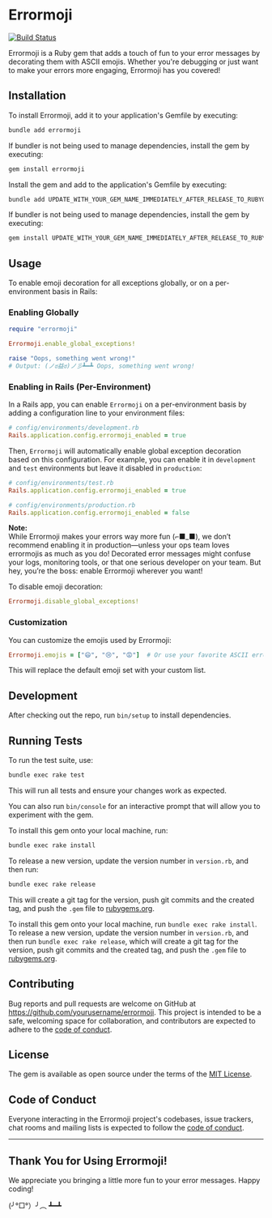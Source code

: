 # Errormoji

[![Build Status](https://github.com/your_username/errormoji/actions/workflows/ci.yml/badge.svg)](https://github.com/your_username/errormoji/actions)

Errormoji is a Ruby gem that adds a touch of fun to your error messages by decorating them with ASCII emojis. Whether you're debugging or just want to make your errors more engaging, Errormoji has you covered!



## Installation

To install Errormoji, add it to your application's Gemfile by executing:

```bash
bundle add errormoji
```

If bundler is not being used to manage dependencies, install the gem by executing:

```bash
gem install errormoji
```

Install the gem and add to the application's Gemfile by executing:

```bash
bundle add UPDATE_WITH_YOUR_GEM_NAME_IMMEDIATELY_AFTER_RELEASE_TO_RUBYGEMS_ORG
```

If bundler is not being used to manage dependencies, install the gem by executing:

```bash
gem install UPDATE_WITH_YOUR_GEM_NAME_IMMEDIATELY_AFTER_RELEASE_TO_RUBYGEMS_ORG
```

## Usage

To enable emoji decoration for all exceptions globally, or on a per-environment basis in Rails:

### Enabling Globally
```ruby
require "errormoji"

Errormoji.enable_global_exceptions!

raise "Oops, something went wrong!"
# Output: (ノಠ益ಠ)ノ彡┻━┻ Oops, something went wrong!
```

### Enabling in Rails (Per-Environment)
In a Rails app, you can enable `Errormoji` on a per-environment basis by adding a configuration line to your environment files:

```ruby
# config/environments/development.rb
Rails.application.config.errormoji_enabled = true
```

Then, `Errormoji` will automatically enable global exception decoration based on this configuration. For example, you can enable it in `development` and `test` environments but leave it disabled in `production`:

```ruby
# config/environments/test.rb
Rails.application.config.errormoji_enabled = true

# config/environments/production.rb
Rails.application.config.errormoji_enabled = false
```

**Note:**  
While Errormoji makes your errors way more fun (⌐■_■), we don’t recommend enabling it in production—unless your ops team loves errormojis as much as you do! Decorated error messages might confuse your logs, monitoring tools, or that one serious developer on your team. But hey, you’re the boss: enable Errormoji wherever you want!

To disable emoji decoration:

```ruby
Errormoji.disable_global_exceptions!
```

### Customization

You can customize the emojis used by Errormoji:

```ruby
Errormoji.emojis = ["😄", "😢", "😡"]  # Or use your favorite ASCII errormojis!
```

This will replace the default emoji set with your custom list.

## Development

After checking out the repo, run `bin/setup` to install dependencies.

## Running Tests

To run the test suite, use:

```bash
bundle exec rake test
```

This will run all tests and ensure your changes work as expected.

You can also run `bin/console` for an interactive prompt that will allow you to experiment with the gem.

To install this gem onto your local machine, run:

```bash
bundle exec rake install
```

To release a new version, update the version number in `version.rb`, and then run:

```bash
bundle exec rake release
```

This will create a git tag for the version, push git commits and the created tag, and push the `.gem` file to [rubygems.org](https://rubygems.org).

To install this gem onto your local machine, run `bundle exec rake install`. To release a new version, update the version number in `version.rb`, and then run `bundle exec rake release`, which will create a git tag for the version, push git commits and the created tag, and push the `.gem` file to [rubygems.org](https://rubygems.org).

## Contributing

Bug reports and pull requests are welcome on GitHub at https://github.com/yourusername/errormoji. This project is intended to be a safe, welcoming space for collaboration, and contributors are expected to adhere to the [code of conduct](https://github.com/yourusername/errormoji/blob/main/CODE_OF_CONDUCT.md).

## License

The gem is available as open source under the terms of the [MIT License](https://opensource.org/licenses/MIT).

## Code of Conduct

Everyone interacting in the Errormoji project's codebases, issue trackers, chat rooms and mailing lists is expected to follow the [code of conduct](https://github.com/[USERNAME]/errormoji/blob/main/CODE_OF_CONDUCT.md).

---

## Thank You for Using Errormoji!

We appreciate you bringing a little more fun to your error messages. Happy coding!

(╯°□°）╯︵ ┻━┻
